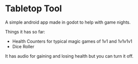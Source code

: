 # Tabletop Tool

A simple android app made in godot to help with game nights.

Things it has so far:

- Health Counters for typical magic games of 1v1 and 1v1v1v1
- Dice Roller

It has audio for gaining and losing health but you can turn it off.

